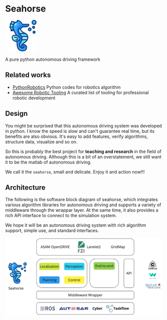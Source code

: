 # Seahorse
<img src=docs/images/seahorse.png width ="100">

A pure python autonomous driving framework

## Related works
- [PythonRobotics](https://github.com/AtsushiSakai/PythonRobotics) Python codes for robotics algorithm
- [Awesome Robotic Tooling](https://github.com/protontypes/awesome-robotic-tooling) A curated list of tooling for professional robotic development

## Design
You might be surprised that this autonomous driving system was developed in python. I know the speed is slow and can't guarantee real time, but its benefits are also obvious. It's easy to add features, verify algorithms, structure data, visualize and so on.

So this is probably the best project for **teaching and research** in the field of autonomous driving. Although this is a bit of an overstatement, we still want it to be the matlab of autonomous driving.

We call it the `seahorse`, small and delicate. Enjoy it and action now!!!

## Architecture
The following is the software block diagram of seahorse, which integrates various algorithm libraries for autonomous driving and supports a variety of middleware through the wrappar layer. At the same time, it also provides a rich API interface to connect to the simulation system.

We hope it will be an autonomous driving system with rich algorithm support, simple use, and standard interfaces.

<img src=docs/images/seahorse_architecture.jpg>
